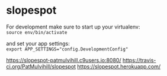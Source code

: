 # slopespot

For development make sure to start up your virtualenv:  
`source env/bin/activate`

and set your app settings:  
`export APP_SETTINGS="config.DevelopmentConfig"`

https://slopespot-patmulvihill.c9users.io:8080/
https://travis-ci.org/PatMulvihill/slopespot
https://slopespot.herokuapp.com/